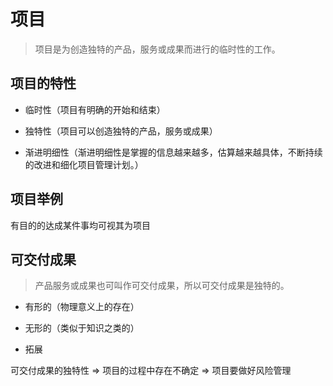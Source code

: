 # 项目

> 项目是为创造独特的产品，服务或成果而进行的临时性的工作。

## 项目的特性

* 临时性（项目有明确的开始和结束）

* 独特性（项目可以创造独特的产品，服务或成果）

* 渐进明细性（渐进明细性是掌握的信息越来越多，估算越来越具体，不断持续的改进和细化项目管理计划。）

## 项目举例

有目的的达成某件事均可视其为项目

## 可交付成果

> 产品服务或成果也可叫作可交付成果，所以可交付成果是独特的。

* 有形的（物理意义上的存在）

* 无形的（类似于知识之类的）

* 拓展

可交付成果的独特性 => 项目的过程中存在不确定 => 项目要做好风险管理